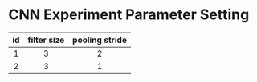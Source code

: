 # CNN Experiment Parameter Setting

| id  | filter size | pooling stride |
| :-: | :---------: | :------------: |
|  1  |      3      |        2       |
|  2  |      3      |        1       |

